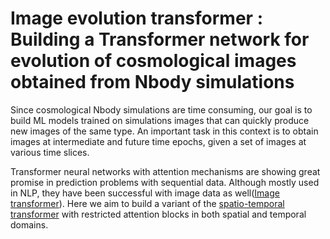 # Image evolution transformer : Building a Transformer network for evolution of cosmological images obtained from Nbody simulations

Since cosmological Nbody simulations are time consuming, our goal is to build ML models trained on simulations images that can quickly produce new images of the same type. An important task in this context is to obtain images at intermediate and future time epochs, given a set of images at various time slices.

Transformer neural networks with attention mechanisms are showing great promise in prediction problems with sequential data.
Although mostly used in NLP, they have been successful with image data as well([Image transformer](https://arxiv.org/pdf/1802.05751.pdf)).
Here we aim to build a variant of the [spatio-temporal transformer](https://arxiv.org/abs/2004.08692) with restricted attention blocks in both spatial and temporal domains.

